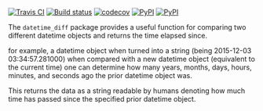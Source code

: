 [![Travis CI](https://travis-ci.org/AraHaan/datetime_diff.svg?branch=master)](https://travis-ci.org/AraHaan/datetime_diff)
[![Build status](https://ci.appveyor.com/api/projects/status/vaxfcmgq0uusrkd4?svg=true)](https://ci.appveyor.com/project/AraHaan/datetime-diff)
[![codecov](https://codecov.io/gh/AraHaan/datetime_diff/branch/master/graph/badge.svg)](https://codecov.io/gh/AraHaan/datetime_diff)
[![PyPI](https://img.shields.io/pypi/v/datetime_diff.svg)](https://pypi.python.org/pypi/datetime_diff/)
[![PyPI](https://img.shields.io/pypi/pyversions/datetime_diff.svg)](https://pypi.python.org/pypi/datetime_diff/)

The ``datetime_diff`` package provides a useful function for comparing two different datetime objects and returns the time elapsed since.

for example, a datetime object when turned into a string (being 2015-12-03 03:34:57.281000) when compared with a new datetime object (equivalent to the current time) one can determine how many years, months, days, hours, minutes, and seconds ago the prior datetime object was.

This returns the data as a string readable by humans denoting how much time has passed since the specified prior datetime object.
